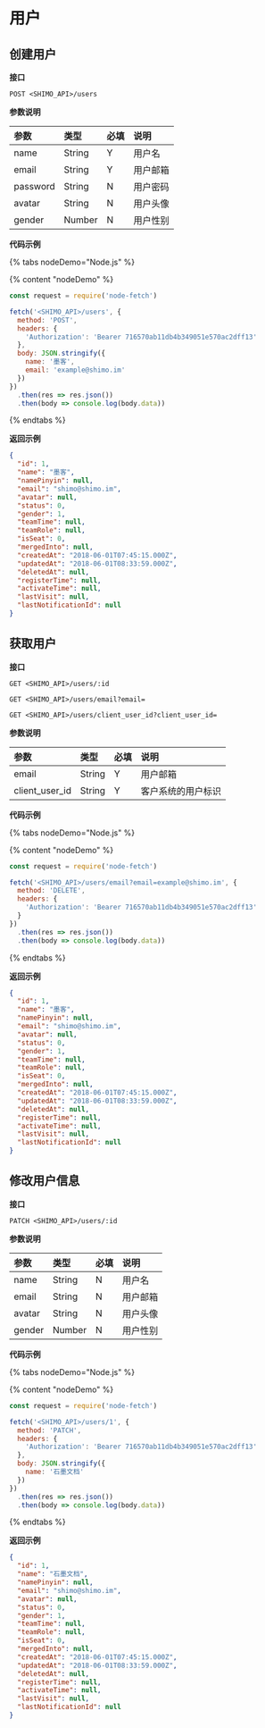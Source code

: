 # 用户

## 创建用户

**接口**

`POST <SHIMO_API>/users`

**参数说明**

| 参数      | 类型   | 必填 | 说明 |
| :------- | :----- | :-- | :-- |
| name | String | Y   | 用户名 |
| email | String | Y   | 用户邮箱 |
| password   | String | N   | 用户密码 |
| avatar   | String | N   | 用户头像 |
| gender   | Number | N   | 用户性别 |

**代码示例**

{% tabs nodeDemo="Node.js" %}

{% content "nodeDemo" %}

```js
const request = require('node-fetch')

fetch('<SHIMO_API>/users', {
  method: 'POST',
  headers: {
    'Authorization': 'Bearer 716570ab11db4b349051e570ac2dff13'
  },
  body: JSON.stringify({
    name: '墨客',
    email: 'example@shimo.im'
  })
})
  .then(res => res.json())
  .then(body => console.log(body.data))
```

{% endtabs %}

**返回示例**

```json
{
  "id": 1,
  "name": "墨客",
  "namePinyin": null,
  "email": "shimo@shimo.im",
  "avatar": null,
  "status": 0,
  "gender": 1,
  "teamTime": null,
  "teamRole": null,
  "isSeat": 0,
  "mergedInto": null,
  "createdAt": "2018-06-01T07:45:15.000Z",
  "updatedAt": "2018-06-01T08:33:59.000Z",
  "deletedAt": null,
  "registerTime": null,
  "activateTime": null,
  "lastVisit": null,
  "lastNotificationId": null
}
```

## 获取用户

**接口**

`GET <SHIMO_API>/users/:id`

`GET <SHIMO_API>/users/email?email=`

`GET <SHIMO_API>/users/client_user_id?client_user_id=`

**参数说明**

| 参数      | 类型   | 必填 | 说明 |
| :------- | :----- | :-- | :-- |
| email | String | Y   | 用户邮箱 |
| client_user_id | String | Y   | 客户系统的用户标识 |

**代码示例**

{% tabs nodeDemo="Node.js" %}

{% content "nodeDemo" %}

```js
const request = require('node-fetch')

fetch('<SHIMO_API>/users/email?email=example@shimo.im', {
  method: 'DELETE',
  headers: {
    'Authorization': 'Bearer 716570ab11db4b349051e570ac2dff13'
  }
})
  .then(res => res.json())
  .then(body => console.log(body.data))
```

{% endtabs %}

**返回示例**

```json
{
  "id": 1,
  "name": "墨客",
  "namePinyin": null,
  "email": "shimo@shimo.im",
  "avatar": null,
  "status": 0,
  "gender": 1,
  "teamTime": null,
  "teamRole": null,
  "isSeat": 0,
  "mergedInto": null,
  "createdAt": "2018-06-01T07:45:15.000Z",
  "updatedAt": "2018-06-01T08:33:59.000Z",
  "deletedAt": null,
  "registerTime": null,
  "activateTime": null,
  "lastVisit": null,
  "lastNotificationId": null
}
```

## 修改用户信息

**接口**

`PATCH <SHIMO_API>/users/:id`

**参数说明**

| 参数      | 类型   | 必填 | 说明 |
| :------- | :----- | :-- | :-- |
| name | String | N   | 用户名 |
| email | String | N   | 用户邮箱 |
| avatar   | String | N   | 用户头像 |
| gender   | Number | N   | 用户性别 |

**代码示例**

{% tabs nodeDemo="Node.js" %}

{% content "nodeDemo" %}

```js
const request = require('node-fetch')

fetch('<SHIMO_API>/users/1', {
  method: 'PATCH',
  headers: {
    'Authorization': 'Bearer 716570ab11db4b349051e570ac2dff13'
  },
  body: JSON.stringify({
    name: '石墨文档'
  })
})
  .then(res => res.json())
  .then(body => console.log(body.data))
```

{% endtabs %}

**返回示例**

```json
{
  "id": 1,
  "name": "石墨文档",
  "namePinyin": null,
  "email": "shimo@shimo.im",
  "avatar": null,
  "status": 0,
  "gender": 1,
  "teamTime": null,
  "teamRole": null,
  "isSeat": 0,
  "mergedInto": null,
  "createdAt": "2018-06-01T07:45:15.000Z",
  "updatedAt": "2018-06-01T08:33:59.000Z",
  "deletedAt": null,
  "registerTime": null,
  "activateTime": null,
  "lastVisit": null,
  "lastNotificationId": null
}
```
